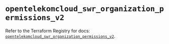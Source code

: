 # `opentelekomcloud_swr_organization_permissions_v2`

Refer to the Terraform Registry for docs: [`opentelekomcloud_swr_organization_permissions_v2`](https://registry.terraform.io/providers/opentelekomcloud/opentelekomcloud/1.36.20/docs/resources/swr_organization_permissions_v2).
